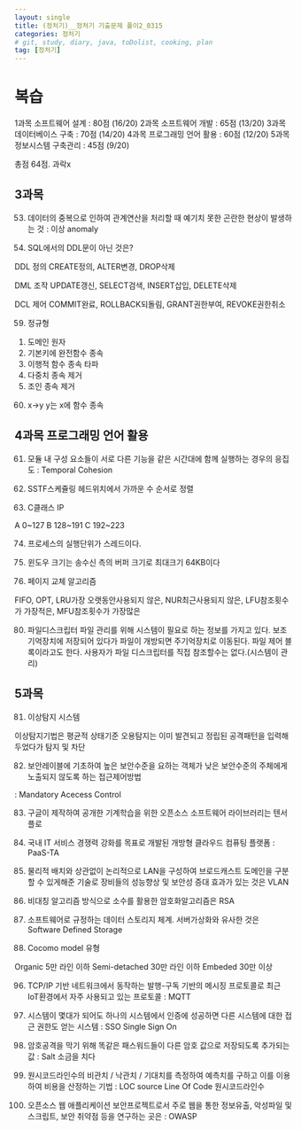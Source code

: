 ```yaml
---
layout: single
title: (정처기)__정처기 기출문제 풀이2_0315
categories: 정처기
# git, study, diary, java, toDolist, cooking, plan
tag: [정처기] 
---
```


# 복습

1과목 소프트웨어 설계 : 80점 (16/20)
2과목 소프트웨어 개발 : 65점 (13/20)
3과목 데이터베이스 구축 : 70점 (14/20)
4과목 프로그래밍 언어 활용 : 60점 (12/20)
5과목 정보시스템 구축관리 : 45점 (9/20)

총점 64점. 과락x


## 3과목

53. 데이터의 중복으로 인하여 관계연산을 처리할 때 예기치 못한 곤란한 현상이 발생하는 것 : 이상 anomaly

54. SQL에서의 DDL문이 아닌 것은?

DDL 정의 CREATE정의, ALTER변경, DROP삭제

DML 조작 UPDATE갱신, SELECT검색, INSERT삽입, DELETE삭제

DCL 제어 COMMIT완료, ROLLBACK되돌림, GRANT권한부여, REVOKE권한취소


59. 정규형

1) 도메인 원자
2) 기본키에 완전함수 종속
3) 이행적 함수 종속 타파
4) 다중치 종속 제거
5) 조인 종속 제거

60. x->y y는 x에 함수 종속


## 4과목 프로그래밍 언어 활용

61. 모듈 내 구성 요소들이 서로 다른 기능을 같은 시간대에 함께 실행하는 경우의 응집도 : Temporal Cohesion

68. SSTF스케쥴링
헤드위치에서 가까운 수 순서로 정렬

70. C클래스 IP

A 0~127
B 128~191
C 192~223

74. 프로세스의 실행단위가 스레드이다.

76. 윈도우 크기는 송수신 측의 버퍼 크기로 최대크기 64KB이다

78. 페이지 교체 알고리즘

FIFO, OPT, LRU가장 오랫동안사용되지 않은, NUR최근사용되지 않은, LFU참조횟수가 가장적은, MFU참조횟수가 가장많은

80. 파일디스크립터
파일 관리를 위해 시스템이 필요로 하는 정보를 가지고 있다.
보조기억장치에 저장되어 있다가 파일이 개방되면 주기억장치로 이동된다.
파일 제어 블록이라고도 한다.
사용자가 파일 디스크립터를 직접 참조할수는 없다.(시스템이 관리)


## 5과목

81. 이상탐지 시스템

이상탐지기법은 평균적 상태기준
오용탐지는 이미 발견되고 정립된 공격패턴을 입력해두었다가 탐지 및 차단

82. 보안레이블에 기초하여 높은 보안수준을 요하는 객체가 낮은 보안수준의 주체에게 노출되지 않도록 하는 접근제어방법

: Mandatory Acecess Control

83. 구글이 제작하여 공개한 기계학습을 위한 오픈소스 소프트웨어 라이브러리는 텐서플로

84. 국내 IT 서비스 경쟁력 강화를 목표로 개발된 개방형 클라우드 컴퓨팅 플랫폼 : PaaS-TA

87. 물리적 배치와 상관없이 논리적으로 LAN을 구성하여 브로드캐스트 도메인을 구분할 수 있게해준 기술로 장비들의 성능향상 및 보안성 증대 효과가 있는 것은 VLAN

89. 비대칭 알고리즘 방식으로 소수를 활용한 암호화알고리즘은 RSA

90. 소프트웨어로 규정하는 데이터 스토리지 체계. 서버가상화와 유사한 것은 Software Defined Storage

91. Cocomo model 유형

Organic 5만 라인 이하
Semi-detached 30만 라인 이하
Embeded 30만 이상

96. TCP/IP  기반 네트워크에서 동작하는 발행-구독 기반의 메시징 프로토콜로 최근 IoT환경에서 자주 사용되고 있는 프로토콜 : MQTT

97. 시스템이 몇대가 되어도 하나의 시스템에서 인증에 성공하면 다른 시스템에 대한 접근 권한도 얻는 시스템 : SSO Single Sign On

98. 암호공격을 막기 위해 똑같은 패스워드들이 다른 암호 값으로 저장되도록 추가되는 값 : Salt 소금을 치다

99. 원시코드라인수의 비관치 / 낙관치 / 기대치를 측정하여 예측치를 구하고 이를 이용하여 비용을 산정하는 기법 : LOC source Line Of Code 원시코드라인수

100. 오픈소스 웹 애플리케이션 보안프로젝트로서 주로 웹을 통한 정보유출, 악성파일 및 스크립트, 보안 취약점 등을 연구하는 곳은 : OWASP
